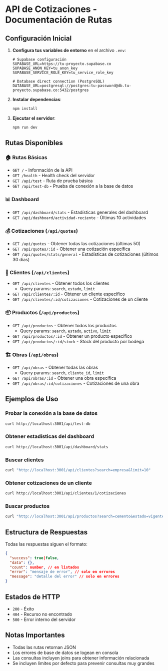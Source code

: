 # API de Cotizaciones - Documentación de Rutas

## Configuración Inicial

1. **Configura tus variables de entorno** en el archivo `.env`:
   ```env
   # Supabase configuración
   SUPABASE_URL=https://tu-proyecto.supabase.co
   SUPABASE_ANON_KEY=tu_anon_key
   SUPABASE_SERVICE_ROLE_KEY=tu_service_role_key

   # Database direct connection (PostgreSQL)
   DATABASE_URL=postgresql://postgres:tu-password@db.tu-proyecto.supabase.co:5432/postgres
   ```

2. **Instalar dependencias**:
   ```bash
   npm install
   ```

3. **Ejecutar el servidor**:
   ```bash
   npm run dev
   ```

## Rutas Disponibles

### 🏠 Rutas Básicas

- `GET /` - Información de la API
- `GET /health` - Health check del servidor
- `GET /api/test` - Ruta de prueba básica
- `GET /api/test-db` - Prueba de conexión a la base de datos

### 📊 Dashboard

- `GET /api/dashboard/stats` - Estadísticas generales del dashboard
- `GET /api/dashboard/actividad-reciente` - Últimas 10 actividades

### 💰 Cotizaciones (`/api/quotes`)

- `GET /api/quotes` - Obtener todas las cotizaciones (últimas 50)
- `GET /api/quotes/:id` - Obtener una cotización específica
- `GET /api/quotes/stats/general` - Estadísticas de cotizaciones (últimos 30 días)

### 👥 Clientes (`/api/clientes`)

- `GET /api/clientes` - Obtener todos los clientes
  - Query params: `search`, `estado`, `limit`
- `GET /api/clientes/:id` - Obtener un cliente específico
- `GET /api/clientes/:id/cotizaciones` - Cotizaciones de un cliente

### 📦 Productos (`/api/productos`)

- `GET /api/productos` - Obtener todos los productos
  - Query params: `search`, `estado`, `activo`, `limit`
- `GET /api/productos/:id` - Obtener un producto específico
- `GET /api/productos/:id/stock` - Stock del producto por bodega

### 🏗️ Obras (`/api/obras`)

- `GET /api/obras` - Obtener todas las obras
  - Query params: `search`, `cliente_id`, `limit`
- `GET /api/obras/:id` - Obtener una obra específica
- `GET /api/obras/:id/cotizaciones` - Cotizaciones de una obra

## Ejemplos de Uso

### Probar la conexión a la base de datos
```bash
curl http://localhost:3001/api/test-db
```

### Obtener estadísticas del dashboard
```bash
curl http://localhost:3001/api/dashboard/stats
```

### Buscar clientes
```bash
curl "http://localhost:3001/api/clientes?search=empresa&limit=10"
```

### Obtener cotizaciones de un cliente
```bash
curl http://localhost:3001/api/clientes/1/cotizaciones
```

### Buscar productos
```bash
curl "http://localhost:3001/api/productos?search=cemento&estado=vigente"
```

## Estructura de Respuestas

Todas las respuestas siguen el formato:

```json
{
  "success": true|false,
  "data": {},
  "count": number, // en listados
  "error": "mensaje de error", // solo en errores
  "message": "detalle del error" // solo en errores
}
```

## Estados de HTTP

- `200` - Éxito
- `404` - Recurso no encontrado
- `500` - Error interno del servidor

## Notas Importantes

- Todas las rutas retornan JSON
- Los errores de base de datos se logean en consola
- Las consultas incluyen joins para obtener información relacionada
- Se incluyen límites por defecto para prevenir consultas muy grandes

